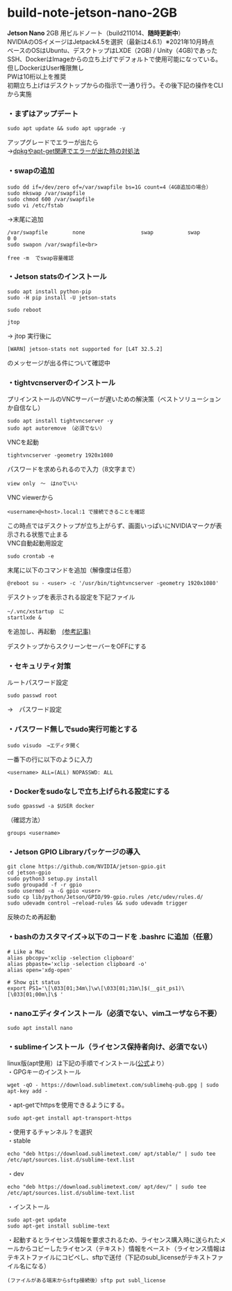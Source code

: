 # build-note-jetson-nano-2GB
**Jetson Nano** 2GB 用ビルドノート（build211014、**随時更新中**）<br>
NVIDIAのOSイメージはJetpack4.5を選択（最新は4.6.1）※2021年10月時点<br>
ベースのOSはUbuntu、デスクトップはLXDE（2GB) / Unity（4GB)であった<br>
SSH、DockerはImageからの立ち上げでデフォルトで使用可能になっている。<br>
但しDockerはUser権限無し<br>
PWは10桁以上を推奨<br>
初期立ち上げはデスクトップからの指示で一通り行う。その後下記の操作をCLIから実施<br>

### ・まずはアップデート
	sudo apt update && sudo apt upgrade -y
アップグレードでエラーが出たら<br>
→[dpkgやapt-get関連でエラーが出た時の対処法](https://qiita.com/yukari-n/items/d1b17bd37036f120153c)
### ・swapの追加
	sudo dd if=/dev/zero of=/var/swapfile bs=1G count=4（4GB追加の場合）
	sudo mkswap /var/swapfile
	sudo chmod 600 /var/swapfile
	sudo vi /etc/fstab
→末尾に追加<br>

	/var/swapfile        none                  swap           swap                                         0 0
	sudo swapon /var/swapfile<br>

	free -m  でswap容量確認

### ・Jetson statsのインストール
	sudo apt install python-pip
	sudo -H pip install -U jetson-stats

	sudo reboot

	jtop
→ jtop 実行後に<br>

	[WARN] jetson-stats not supported for [L4T 32.5.2]
のメッセージが出る件について確認中<br>

### ・tightvcnserverのインストール
プリインストールのVNCサーバーが遅いための解決策（ベストソリューションか自信なし）<br>

	sudo apt install tightvncserver -y
	sudo apt autoremove　（必須でない）
VNCを起動<br>

	tightvncserver -geometry 1920x1080
パスワードを求められるので入力（8文字まで）<br>

	view only　〜　はnoでいい
VNC viewerから

	<username>@<host>.local:1 で接続できることを確認
この時点ではデスクトップが立ち上がらず、画面いっぱいにNVIDIAマークが表示される状態で止まる<br>
VNC自動起動用設定<br>

	sudo crontab -e
末尾に以下のコマンドを追加（解像度は任意）<br>

	@reboot su - <user> -c '/usr/bin/tightvncserver -geometry 1920x1080'
デスクトップを表示される設定を下記ファイル<br>

	~/.vnc/xstartup　に
	startlxde &
を追加し、再起動　[(参考記事)](https://forums.developer.nvidia.com/t/tightvnc-with-desktop-environment-on-jetson-nano-2gb-in-headless-mode/163593)

デスクトップからスクリーンセーバーをOFFにする<br>

### ・セキュリティ対策
ルートパスワード設定<br>

	sudo passwd root

→　パスワード設定<br>

### ・パスワード無しでsudo実行可能とする
	sudo visudo　→エディタ開く
一番下の行に以下のように入力<br>

	<username> ALL=(ALL) NOPASSWD: ALL

### ・Dockerをsudoなしで立ち上げられる設定にする
	sudo gpasswd -a $USER docker
（確認方法）<br>

	groups <username>

### ・Jetson GPIO Libraryパッケージの導入
	git clone https://github.com/NVIDIA/jetson-gpio.git
	cd jetson-gpio
	sudo python3 setup.py install
	sudo groupadd -f -r gpio
	sudo usermod -a -G gpio <user>
	sudo cp lib/python/Jetson/GPIO/99-gpio.rules /etc/udev/rules.d/
	sudo udevadm control —reload-rules && sudo udevadm trigger
反映のため再起動<br>

### ・bashのカスタマイズ→以下のコードを .bashrc に追加（任意）
	# Like a Mac
	alias pbcopy='xclip -selection clipboard'
	alias pbpaste='xclip -selection clipboard -o'
	alias open='xdg-open'

	# Show git status
	export PS1='\[\033[01;34m\]\w\[\033[01;31m\]$(__git_ps1)\[\033[01;00m\]\$ '

### ・nanoエディタインストール（必須でない、vimユーザなら不要）
	sudo apt install nano

### ・sublimeインストール（ライセンス保持者向け、必須でない）
linux版(apt使用）は下記の手順でインストール([公式](https://www.sublimetext.com/docs/linux_repositories.html#apt)より）<br>
・GPGキーのインストール<br>

	wget -qO - https://download.sublimetext.com/sublimehq-pub.gpg | sudo apt-key add - 
・apt-getでhttpsを使用できるようにする。<br>

	sudo apt-get install apt-transport-https
・使用するチャンネル？を選択<br>
・stable<br>

	echo "deb https://download.sublimetext.com/ apt/stable/" | sudo tee /etc/apt/sources.list.d/sublime-text.list
・dev<br>

	echo "deb https://download.sublimetext.com/ apt/dev/" | sudo tee /etc/apt/sources.list.d/sublime-text.list
・インストール<br>

	sudo apt-get update
	sudo apt-get install sublime-text
・起動するとライセンス情報を要求されるため、ライセンス購入時に送られたメールからコピーしたライセンス（テキスト）情報をペースト（ライセンス情報はテキストファイルにコピペし、sftpで送付（下記のsubl_licenseがテキストファイル名になる）<br>

	(ファイルがある端末からsftp接続後）sftp put subl_license
